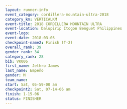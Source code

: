 ```yaml
---
layout: runner-info 
event_category: cordillera-mountain-ultra-2018 
category_km: VERTICALKM 
event-title: 2018 CORDILLERA MOUNTAIN ULTRA 
event-location: Dalupirip Itogon Benguet Philippines 
event-logo: 
event-date: 2018-03-03 
checkpoint-name2: Finish (T-2) 
overall_rank: 39
gender_rank: 34
category_rank: 28
bib: VK006
first_name: Jethro James
last_name: Empeño
gender: M
team_name: 
start: Sat, 05-59-00 am
checkpoint2: Sat, 07-14-06 am
finish: 1-15-06
status: FINISHER
---
```

